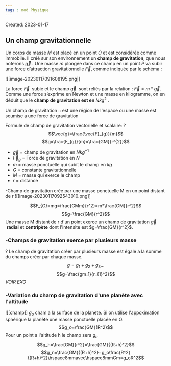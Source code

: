 ```yaml
---
tags : mod Physique
---
```

Created: 2023-01-17

## Un champ gravitationnelle
Un corps de masse _M_ est placé en un point _O_ et est considérée comme immobile. Il créé sur son environnement un **champ de gravitation**, que nous noterons $\vec{g}$ . Une masse _m_ plongée dans ce champ en un point _P_ va subir une force d’attraction gravitationnelle $\vec{F}$, comme indiquée par le schéma :

![[image-20230117091608195.png]]

La force $\vec{F}$  subie et le champ $\vec{g}$  sont reliés par la relation :  $\vec{F}=m*\vec{g}$.
Comme une force s’exprime en Newton et une masse en kilogramme, on en déduit que le **champ de gravitation est en** $Nkg^2$ . 

Un champ de gravitation :: est une région de l'espace ou une masse est soumise a une force de gravitation
<!--SR:!2023-01-30,7,230-->

Formule de champ de gravitation vectorielle et scalaire:
?
$$\vec{g}=\frac{\vec{F}_{g}}{m}$$
$$g=\frac{F_{g}}{m}=\frac{GM}{r^{2}}$$
- $\vec{g}$ = champ de gravitation en $Nkg^{-1}$
- $\vec{F}_{g}$ = Force de gravitation en $N$
- $m$ = masse ponctuelle qui subit le champ en $kg$
- $G$ = constante gravitationnelle
- $M$ = masse qui exerce le champ
- $r$ = distance
<!--SR:!2023-01-25,1,168-->

-Champ de gravitation crée par une masse ponctuelle M en un point distant de r
![[image-20230117092543010.png]]

$$F_{G}=mg=\frac{GMm}{r^2}=m*\frac{GM}{r^2}$$
$$g=\frac{GM}{r^2}$$
Une masse M distant de r d'un point exerce un champ de gravitation $\vec{g}$  **radial** et **centripète** dont l'intensite est $g=\frac{GM}{r^2}$. 

### -Champs de gravitation exerce par plusieurs masse
?
Le champ de gravitation créer par plusieurs masse est égale a la somme du champs créer par chaque masse.
$$g=g_1+g_2+g_{3}...$$
$$g=\frac{gm_1}{r_{1}^2}$$
*VOIR EXO*

### -Variation du champ de gravitation d'une planète avec l'altitude

![[champ]]
$g_o$ cham a la surface de la planète.
Si on utilise l'appoximation sphérique la planète une masse ponctuelle placée en O.
$$g_o=\frac{GM}{R^2}$$
Pour un point a l'altitude h le champ sera $g_h$
$$g_h=\frac{GM}{r^2}=\frac{GM}{(R+h)^2}$$
$$g_n=\frac{GM}{(R+h)^2}=g_o\frac{R^2}{(R+h)^2}\hspace8mmavec\hspace8mmGm=g_oR^2$$

